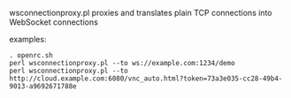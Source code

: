 wsconnectionproxy.pl proxies and translates plain TCP connections
into WebSocket connections


examples:

    . openrc.sh
    perl wsconnectionproxy.pl --to ws://example.com:1234/demo
    perl wsconnectionproxy.pl --to http://cloud.example.com:6080/vnc_auto.html?token=73a3e035-cc28-49b4-9013-a9692671788e
